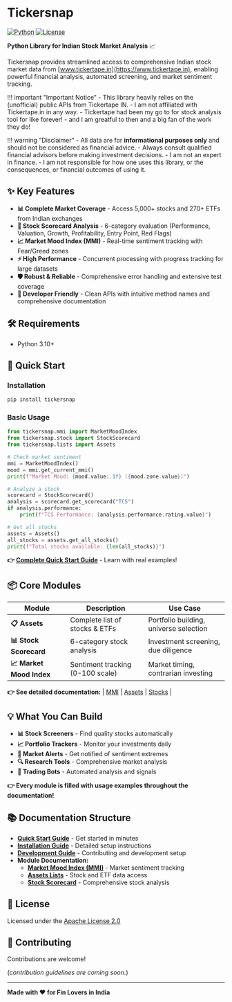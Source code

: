 # Tickersnap

[![Python](https://img.shields.io/badge/python-3.10+-blue.svg)](https://www.python.org/downloads/)
[![License](https://img.shields.io/badge/license-Apache%202.0-green.svg)](https://github.com/mratanusarkar/tickersnap/blob/main/LICENSE)

**Python Library for Indian Stock Market Analysis** 📈

Tickersnap provides streamlined access to comprehensive Indian stock market data from [www.tickertape.in](https://www.tickertape.in), enabling powerful financial analysis, automated screening, and market sentiment tracking.

!!! important "Important Notice"
    - This library heavily relies on the (unofficial) public APIs from Tickertape IN.
    - I am not affiliated with Tickertape.in in any way.
    - Tickertape had been my go to for stock analysis tool for like forever!
    - and I am greatful to then and a big fan of the work they do!

!!! warning "Disclaimer"
    - All data are for **informational purposes only** and should not be considered as financial advice.
    - Always consult qualified financial advisors before making investment decisions.
    - I am not an expert in finance.
    - I am not responsible for how one uses this library, or the consequences, or financial outcomes of using it.

## ✨ Key Features

- **📊 Complete Market Coverage** - Access 5,000+ stocks and 270+ ETFs from Indian exchanges
- **🎯 Stock Scorecard Analysis** - 6-category evaluation (Performance, Valuation, Growth, Profitability, Entry Point, Red Flags)
- **📈 Market Mood Index (MMI)** - Real-time sentiment tracking with Fear/Greed zones
- **⚡ High Performance** - Concurrent processing with progress tracking for large datasets
- **🛡️ Robust & Reliable** - Comprehensive error handling and extensive test coverage
- **🔧 Developer Friendly** - Clean APIs with intuitive method names and comprehensive documentation

## 🛠️ Requirements

- Python 3.10+

## 🚀 Quick Start

### Installation

```bash
pip install tickersnap
```

### Basic Usage

```python
from tickersnap.mmi import MarketMoodIndex
from tickersnap.stock import StockScorecard
from tickersnap.lists import Assets

# Check market sentiment
mmi = MarketMoodIndex()
mood = mmi.get_current_mmi()
print(f"Market Mood: {mood.value:.1f} ({mood.zone.value})")

# Analyze a stock
scorecard = StockScorecard()
analysis = scorecard.get_scorecard("TCS")
if analysis.performance:
    print(f"TCS Performance: {analysis.performance.rating.value}")

# Get all stocks
assets = Assets()
all_stocks = assets.get_all_stocks()
print(f"Total stocks available: {len(all_stocks)}")
```

**👉 [Complete Quick Start Guide](quickstart.md)** - Learn with real examples!

## 📦 Core Modules

| Module | Description | Use Case |
|--------|-------------|----------|
| **📋 Assets** | Complete list of stocks & ETFs | Portfolio building, universe selection |
| **📊 Stock Scorecard** | 6-category stock analysis | Investment screening, due diligence |
| **📈 Market Mood Index** | Sentiment tracking (0-100 scale) | Market timing, contrarian investing |

**👉 See detailed documentation:** | [MMI](tickersnap/mmi/index.md) | [Assets](tickersnap/lists/index.md) | [Stocks](tickersnap/stock/index.md) |

## 💡 What You Can Build

- **📊 Stock Screeners** - Find quality stocks automatically
- **📈 Portfolio Trackers** - Monitor your investments daily  
- **🎯 Market Alerts** - Get notified of sentiment extremes
- **🔍 Research Tools** - Comprehensive market analysis
- **🤖 Trading Bots** - Automated analysis and signals

**👉 Every module is filled with usage examples throughout the documentation!**

## 📚 Documentation Structure

- **[Quick Start Guide](quickstart.md)** - Get started in minutes
- **[Installation Guide](setup/installation.md)** - Detailed setup instructions
- **[Development Guide](setup/development.md)** - Contributing and development setup
- **Module Documentation:**
    - **[Market Mood Index (MMI)](tickersnap/mmi/index.md)** - Market sentiment tracking
    - **[Assets Lists](tickersnap/lists/index.md)** - Stock and ETF data access
    - **[Stock Scorecard](tickersnap/stock/index.md)** - Comprehensive stock analysis

## 📄 License

Licensed under the [Apache License 2.0](https://github.com/mratanusarkar/tickersnap/blob/main/LICENSE)

## 🤝 Contributing

Contributions are welcome!

(_contribution guidelines are coming soon._)

---

**Made with ❤️ for Fin Lovers in India**
